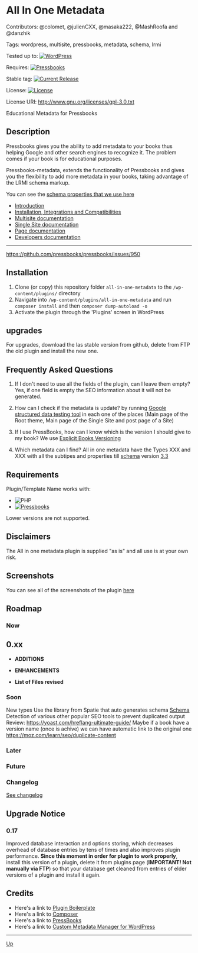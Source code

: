 
# All In One Metadata

Contributors: @colomet, @julienCXX, @masaka222, @MashRoofa and @danzhik

Tags: wordpress, multisite, pressbooks, metadata, schema, lrmi

Tested up to: [![WordPress](https://img.shields.io/wordpress/v/akismet.svg)](https://wordpress.org/download/)

Requires:  [![Pressbooks](https://img.shields.io/badge/Pressbooks-V%205.3-red.svg)](https://github.com/pressbooks/pressbooks/releases/tag/5.3)

Stable tag: [![Current Release](https://img.shields.io/github/release/Books4Languages/pressbooks-metadata.svg)](https://github.com/Books4Languages/pressbooks-metadata/releases/latest/)

License:  [![License](https://img.shields.io/badge/license-GPL--3.0-red.svg)](https://github.com/my-language-skills/all-in-one-metadata/blob/master/LICENSE.txt)

License URI: http://www.gnu.org/licenses/gpl-3.0.txt

Educational Metadata for Pressbooks

## Description

Pressbooks gives you the ability to add metadata to your books thus helping Google and other search engines to recognize it.
The problem comes if your book is for educational purposes.

Pressbooks-metadata, extends the functionality of Pressbooks and gives you the flexibility to add more metadata in your books,
taking advantage of the LRMI schema markup.

You can see the [schema properties that we use here](https://github.com/Books4Languages/pressbooks-metadata/blob/master/docs/SchemaUsed.md)

* [Introduction](/doc/doc-intro.md)
* [Installation, Integrations and Compatibilities](/doc/doc-general.md)
* [Multisite documentation](/doc/doc-settings-mu.md)
* [Single Site documentation](/doc/doc-settings-site.md)
* [Page documentation](/doc/doc-settings-post.md)
* [Developers documentation](/doc/doc-dev.md)
---
https://github.com/pressbooks/pressbooks/issues/950

## Installation

1. Clone (or copy) this repository folder `all-in-one-metadata` to the `/wp-content/plugins/` directory
1. Navigate into `/wp-content/plugins/all-in-one-metadata` and run `composer install` and then `composer dump-autoload -o`
1. Activate the plugin through the 'Plugins' screen in WordPress

## upgrades

For upgrades, download the las stable version from github, delete from FTP the old plugin and install the new one.

## Frequently Asked Questions

1. If I don't need to use all the fields of the plugin, can I leave them empty?
Yes, if one field is empty the SEO information about it will not be generated.

1. How can I check if the metadata is update?
by running [Google structured data testing tool](https://search.google.com/structured-data/testing-tool/u/0/) in each one of the places (Main page of the Root theme, Main page of the Single Site and post page of a Site)

1. If I use PressBooks, how can I know which is the version I should give to my book?
We use [Explicit Books Versioning](https://github.com/software-development-guidelines/explicit-book-versioning)

1. Which metadata can I find?
All in one metadata have the Types XXX and XXX with all the subtipes and properties till [schema](http://webschemas.org/docs/releases.html) version [3.3](http://webschemas.org/version/3.3/)


## Requirements

Plugin/Template Name works with:

 * ![PHP](https://img.shields.io/badge/PHP-7.2.X-blue.svg)
 * [![Pressbooks](https://img.shields.io/badge/Pressbooks-V%205.3-red.svg)](https://github.com/pressbooks/pressbooks/releases/tag/4.0)

 Lower versions are not supported.

## Disclaimers

The All in one metadata plugin is supplied "as is" and all use is at your own risk.

## Screenshots

You can see all of the screenshots of the plugin [here](https://github.com/Books4Languages/pressbooks-metadata/blob/master/pressbooks-metadata/assets/screenshots.md)

## Roadmap


### Now
## 0.xx
* **ADDITIONS**

* **ENHANCEMENTS**

* **List of Files revised**


### Soon
New types
Use the library from Spatie that auto generates schema [Schema](https://github.com/spatie/schema-org)
Detection of various other popular SEO tools to prevent duplicated output
Review: https://yoast.com/hreflang-ultimate-guide/
Maybe if a book have a version name (once is achive) we can have automatic link to the original one
https://moz.com/learn/seo/duplicate-content

### Later

### Future

### Changelog
[See changelog](/CHANGELOG.md)


## Upgrade Notice

### 0.17
Improved database interaction and options storing, which decreases overhead of database entries by tens of times and also improves plugin performance. **Since this moment in order for plugin to work properly**, install this version of a plugin, delete it from plugins page (**IMPORTANT! Not manually via FTP**) so that your database get cleaned from entries of elder versions of a plugin and install it again.



## Credits

* Here's a link to [Plugin Boilerplate](http://wppb.io/ "Uses the WordPress Plugin Boilerplate")
* Here's a link to [Composer](https://getcomposer.org/)
* Here's a link to [PressBooks](https://pressbooks.org/get-involved/ "Your favorite ebook platform")
* Here's a link to [Custom Metadata Manager for WordPress](https://wordpress.org/plugins/custom-metadata/ "Framework for custom field creation")

---
[Up](/README.md)
